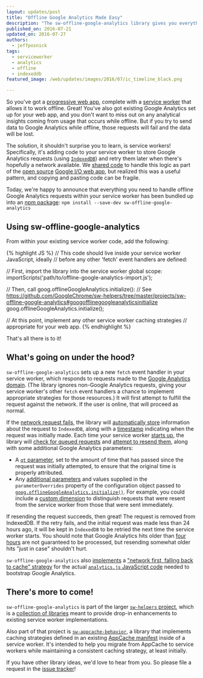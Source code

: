 ```yaml
---
layout: updates/post
title: "Offline Google Analytics Made Easy"
description: "The sw-offline-google-analytics library gives you everything you need."
published_on: 2016-07-21
updated_on: 2016-07-27
authors:
  - jeffposnick
tags:
  - serviceworker
  - analytics
  - offline
  - indexeddb
featured_image: /web/updates/images/2016/07/ic_timeline_black.png

---
```


So you've got a [progressive web app](https://developers.google.com/web/progressive-web-apps/), complete with a [service worker](http://www.html5rocks.com/en/tutorials/service-worker/introduction/) that allows it to work offline. Great! You've also got existing Google Analytics set up for your web app, and you don't want to miss out on any analytical insights coming from usage that occurs while offline. But if you try to send data to Google Analytics while offline, those requests will fail and the data will be lost.

The solution, it shouldn't surprise you to learn, is service workers! Specifically, it's adding code to your service worker to store Google Analytics requests (using [`IndexedDB`](https://developer.mozilla.org/en-US/docs/Web/API/IndexedDB_API)) and retry them later when there's hopefully a network available. We [shared code](https://developers.google.com/web/showcase/2015/service-workers-iowa#offline_google_analytics) to handle this logic as part of the [open source](https://github.com/GoogleChrome/ioweb2016) [Google I/O web app](https://events.google.com/io2016/), but realized this was a useful pattern, and copying and pasting code can be fragile. 

Today, we're happy to announce that everything you need to handle offline Google Analytics requests within your service worker has been bundled up into an [npm package](https://www.npmjs.com/package/sw-offline-google-analytics): `npm install --save-dev sw-offline-google-analytics`

## Using sw-offline-google-analytics

From within your existing service worker code, add the following:

{% highlight JS %}
// This code should live inside your service worker JavaScript, ideally
// before any other 'fetch' event handlers are defined:

// First, import the library into the service worker global scope:
importScripts('path/to/offline-google-analytics-import.js');

// Then, call goog.offlineGoogleAnalytics.initialize():
// See https://github.com/GoogleChrome/sw-helpers/tree/master/projects/sw-offline-google-analytics#googofflinegoogleanalyticsinitialize
goog.offlineGoogleAnalytics.initialize();

// At this point, implement any other service worker caching strategies
// appropriate for your web app.
{% endhighlight %}

That's all there is to it!

## What's going on under the hood?

`sw-offline-google-analytics` sets up a new `fetch` event handler in your service worker, which responds to requests made to the [Google Analytics domain](https://developers.google.com/analytics/devguides/collection/protocol/v1/). (The library ignores non-Google Analytics requests, giving your service worker's other `fetch` event handlers a chance to implement appropriate strategies for those resources.) It will first attempt to fulfill the request against the network. If the user is online, that will proceed as normal.

If the [network request fails](https://github.com/GoogleChrome/sw-helpers/blob/30b57f20aaf67211069b45e172f3a191b4ecb840/projects/sw-offline-google-analytics/src/offline-google-analytics-import.js#L76), the library will [automatically store](https://github.com/GoogleChrome/sw-helpers/blob/30b57f20aaf67211069b45e172f3a191b4ecb840/projects/sw-offline-google-analytics/src/lib/enqueue-request.js#L37) information about the request to `IndexedDB`, along with a [timestamp](https://github.com/GoogleChrome/sw-helpers/blob/30b57f20aaf67211069b45e172f3a191b4ecb840/projects/sw-offline-google-analytics/src/lib/enqueue-request.js#L46) indicating when the request was initially made. Each time your service worker [starts up](https://github.com/GoogleChrome/sw-helpers/blob/30b57f20aaf67211069b45e172f3a191b4ecb840/projects/sw-offline-google-analytics/src/offline-google-analytics-import.js#L98), the library will [check for queued requests](https://github.com/GoogleChrome/sw-helpers/blob/30b57f20aaf67211069b45e172f3a191b4ecb840/projects/sw-offline-google-analytics/src/lib/replay-queued-requests.js#L39) and [attempt to resend them](https://github.com/GoogleChrome/sw-helpers/blob/30b57f20aaf67211069b45e172f3a191b4ecb840/projects/sw-offline-google-analytics/src/lib/replay-queued-requests.js#L62), along with some additional Google Analytics parameters:

- A [`qt` parameter](https://developers.google.com/analytics/devguides/collection/protocol/v1/parameters#qt), set to the amount of time that has passed since the request was initially attempted, to ensure that the original time is properly attributed.
- Any [additional parameters](https://github.com/GoogleChrome/sw-helpers/blob/30b57f20aaf67211069b45e172f3a191b4ecb840/projects/sw-offline-google-analytics/src/lib/replay-queued-requests.js#L53) and values supplied in the `parameterOverrides` property of the configuration object passed to [`goog.offlineGoogleAnalytics.initialize()`](https://github.com/GoogleChrome/sw-helpers/tree/master/projects/sw-offline-google-analytics#googofflinegoogleanalyticsinitialize). For example, you could include a [custom dimension](https://support.google.com/analytics/answer/2709828) to distinguish requests that were resent from the service worker from those that were sent immediately.

If resending the request succeeds, then great! The request is removed from IndexedDB. If the retry fails, and the initial request was made less than 24 hours ago, it will be kept in `IndexedDB` to be retried the next time the service worker starts. You should note that Google Analytics hits older than [four hours](https://developers.google.com/analytics/devguides/collection/protocol/v1/parameters#qt) are not guaranteed to be processed, but resending somewhat older hits "just in case" shouldn't hurt.

`sw-offline-google-analytics` also [implements](https://github.com/GoogleChrome/sw-helpers/blob/30b57f20aaf67211069b45e172f3a191b4ecb840/projects/sw-offline-google-analytics/src/offline-google-analytics-import.js#L82) a ["network first, falling back to cache" strategy](https://jakearchibald.com/2014/offline-cookbook/#network-falling-back-to-cache) for the actual [`analytics.js` JavaScript code](https://developers.google.com/analytics/devguides/collection/analyticsjs/) needed to bootstrap Google Analytics.

## There's more to come!

`sw-offline-google-analytics` is part of the larger [`sw-helpers` project](https://github.com/GoogleChrome/sw-helpers), which is a [collection of libraries](https://github.com/GoogleChrome/sw-helpers#the-libraries) meant to provide drop-in enhancements to existing service worker implementations.

Also part of that project is [`sw-appcache-behavior`](https://www.npmjs.com/package/sw-appcache-behavior), a library that implements caching strategies defined in an existing [AppCache manifest](https://www.npmjs.com/package/sw-appcache-behavior) inside of a service worker. It's intended to help you migrate from AppCache to service workers while maintaining a consistent caching strategy, at least initially.

If you have other library ideas, we'd love to hear from you. So please file a request in the [issue tracker](https://github.com/GoogleChrome/sw-helpers/issues/new)!
